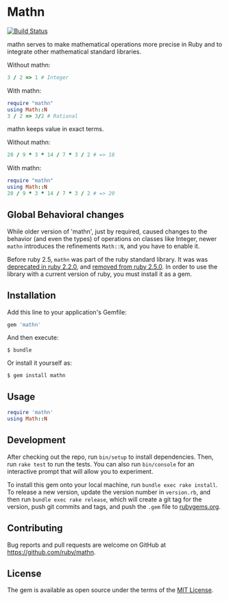 # Mathn

[![Build Status](https://travis-ci.org/ruby/mathn.svg?branch=master)](https://travis-ci.org/ruby/mathn)

mathn serves to make mathematical operations more precise in Ruby and to integrate other mathematical standard libraries.

Without mathn:

```ruby
3 / 2 => 1 # Integer
```

With mathn:

```ruby
require "mathn"
using Math::N
3 / 2 => 3/2 # Rational
```

mathn keeps value in exact terms.

Without mathn:

```ruby
20 / 9 * 3 * 14 / 7 * 3 / 2 # => 18
```

With mathn:

```ruby
require "mathn"
using Math::N
20 / 9 * 3 * 14 / 7 * 3 / 2 # => 20
```

## Global Behavioral changes

While older version of 'mathn', just by required, caused changes to
the behavior (and even the types) of operations on classes like
Integer, newer `mathn` introduces the refinements `Math::N`, and you
have to enable it.

Before ruby 2.5, `mathn` was part of the ruby standard library. It was
was [deprecated in ruby 2.2.0](https://github.com/ruby/ruby/blob/v2_2_0/NEWS#stdlib-compatibility-issues-excluding-feature-bug-fixes),
and [removed from ruby 2.5.0](https://github.com/ruby/ruby/blob/ruby_2_5/NEWS#stdlib-compatibility-issues-excluding-feature-bug-fixes).
In order to use the library with a current version of ruby,
you must install it as a gem.

## Installation

Add this line to your application's Gemfile:

```ruby
gem 'mathn'
```

And then execute:

    $ bundle

Or install it yourself as:

    $ gem install mathn

## Usage

```ruby
require 'mathn'
using Math::N
```

## Development

After checking out the repo, run `bin/setup` to install dependencies. Then, run `rake test` to run the tests. You can also run `bin/console` for an interactive prompt that will allow you to experiment.

To install this gem onto your local machine, run `bundle exec rake install`. To release a new version, update the version number in `version.rb`, and then run `bundle exec rake release`, which will create a git tag for the version, push git commits and tags, and push the `.gem` file to [rubygems.org](https://rubygems.org).

## Contributing

Bug reports and pull requests are welcome on GitHub at https://github.com/ruby/mathn.


## License

The gem is available as open source under the terms of the [MIT License](http://opensource.org/licenses/MIT).

